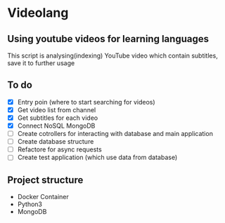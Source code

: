 # Videolang

## Using youtube videos for learning languages

This script is analysing(indexing) YouTube video which contain subtitles, save it to further usage

## To do

- [x] Entry poin (where to start searching for videos)
- [x] Get video list from channel
- [x] Get subtitles for each video
- [x] Connect NoSQL MongoDB
- [ ] Create cotrollers for interacting with database and main application
- [ ] Create database structure
- [ ] Refactore for async requests
- [ ] Create test application (which use data from database)

## Project structure

- Docker Container
- Python3
- MongoDB